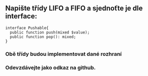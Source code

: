 ## Napište třídy LIFO a FIFO a sjednoťte je dle interface:

```
interface Pushable{
  public function push(mixed $value);
  public function pop(): mixed;
}
```

### Obě třídy budou implementovat dané rozhraní
### Odevzdávejte jako odkaz na github.
